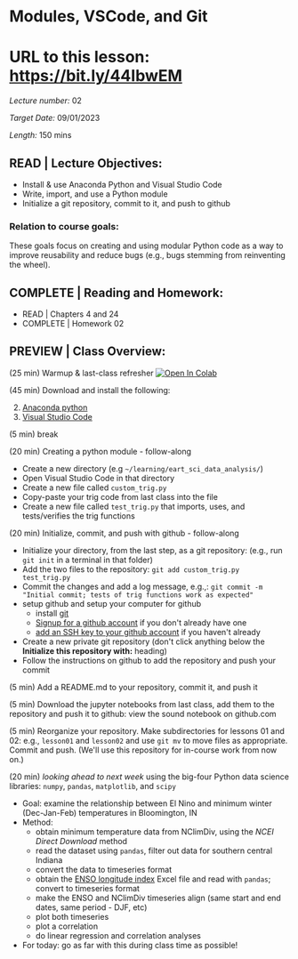 # Modules, VSCode, and Git
# URL to this lesson: https://bit.ly/44IbwEM 

*Lecture number:* 02

*Target Date:* 09/01/2023

*Length:* 150 mins

## READ | Lecture Objectives:

* Install & use Anaconda Python and Visual Studio Code
* Write, import, and use a Python module
* Initialize a git repository, commit to it, and push to github

### Relation to course goals:

These goals focus on creating and using modular Python code as a way to improve reusability and reduce bugs (e.g., bugs stemming from reinventing the wheel).

## COMPLETE | Reading and Homework:

* READ | Chapters 4 and 24
* COMPLETE | Homework 02

## PREVIEW | Class Overview:

(25 min) Warmup & last-class refresher
<a target="_blank" href="https://colab.research.google.com/github/taobrienlbl/advanced_earth_science_data_analysis/blob/spring_2023_iub/lessons/02_modules_vscode_git/02_last_class_refresher.ipynb">
  <img src="https://colab.research.google.com/assets/colab-badge.svg" alt="Open In Colab"/>
</a>

(45 min) Download and install the following: 

 2. [Anaconda python](https://www.anaconda.com/download)
 3. [Visual Studio Code](https://code.visualstudio.com/download)

(5 min) break

(20 min) Creating a python module - follow-along

 * Create a new directory (e.g `~/learning/eart_sci_data_analysis/`)
 * Open Visual Studio Code in that directory
 * Create a new file called `custom_trig.py`
 * Copy-paste your trig code from last class into the file
 * Create a new file called `test_trig.py` that imports, uses, and tests/verifies the trig functions

(20 min) Initialize, commit, and push with github - follow-along

 * Initialize your directory, from the last step, as a git repository: (e.g., run `git init` in a terminal in that folder)
 * Add the two files to the repository: `git add custom_trig.py test_trig.py`
 * Commit the changes and add a log message, e.g.,: `git commit -m "Initial commit; tests of trig functions work as expected"`
 * setup github and setup your computer for github
    * install [git](https://git-scm.com/downloads)
    * [Signup for a github account](https://github.com/signup?ref_cta=Sign+up&ref_loc=header+logged+out&ref_page=%2F&source=header-home) if you don't already have one
    * [add an SSH key to your github account](https://docs.github.com/en/authentication/connecting-to-github-with-ssh/adding-a-new-ssh-key-to-your-github-account) if you haven't already
 * Create a new private git repository (don't click anything below the **Initialize this repository with:** heading)
 * Follow the instructions on github to add the repository and push your commit

(5 min) Add a README.md to your repository, commit it, and push it

(5 min) Download the jupyter notebooks from last class, add them to the repository and push it to github: view the sound notebook on github.com

(5 min) Reorganize your repository. Make subdirectories for lessons 01 and 02: e.g., `lesson01` and `lesson02` and use `git mv` to move files as appropriate.  Commit and push. (We'll use this repository for in-course work from now on.)

(20 min) *looking ahead to next week* using the big-four Python data science libraries: `numpy`, `pandas`, `matplotlib`, and `scipy`

 * Goal: examine the relationship between El Nino and minimum winter (Dec-Jan-Feb) temperatures in Bloomington, IN
 * Method:
    * obtain minimum temperature data from NClimDiv, using the *NCEI Direct Download* method
    * read the dataset using `pandas`, filter out data for southern central Indiana
    * convert the data to timeseries format
    * obtain the [ENSO longitude index](https://cascade.lbl.gov/enso-longitude-index-eli/) Excel file and read with `pandas`; convert to timeseries format
    * make the ENSO and NClimDiv timeseries align (same start and end dates, same period - DJF, etc)
    * plot both timeseries
    * plot a correlation
    * do linear regression and correlation analyses
 * For today: go as far with this during class time as possible!



